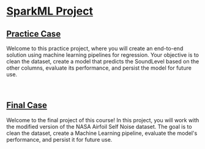 # [SparkML Project](https://www.coursera.org/learn/machine-learning-with-apache-spark/ungradedLti/6Zy8D/practice-project-create-a-machine-learning-pipeline-for-a-regression-project)

## **[Practice Case](https://www.coursera.org/learn/machine-learning-with-apache-spark/supplement/VrMkz/practice-project-overview)**
Welcome to this practice project, where you will create an end-to-end solution using machine learning pipelines for regression. Your objective is to clean the dataset, create a model that predicts the SoundLevel based on the other columns, evaluate its performance, and persist the model for future use.

<br>

## **[Final Case](https://www.coursera.org/learn/machine-learning-with-apache-spark/supplement/DCKKu/final-project-overview)**
Welcome to the final project of this course! In this project, you will work with the modified version of the NASA Airfoil Self Noise dataset. The goal is to clean the dataset, create a Machine Learning pipeline, evaluate the model's performance, and persist it for future use.
